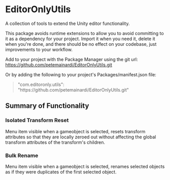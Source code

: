 # EditorOnlyUtils
A collection of tools to extend the Unity editor functionality.

This package avoids runtime extensions to allow you to avoid committing to it as a dependency for your project. Import it when you need it, delete it when you're done, and there should be no effect on your codebase, just improvements to your workflow.


Add to your project with the Package Manager using the git url:
https://github.com/petemainardi/EditorOnlyUtils.git

Or by adding the following to your project's Packages/manifest.json file:
<blockquote>
	<p>"com.editoronly.utils": "https://github.com/petemainardi/EditorOnlyUtils.git"</p>
</blockquote>

## Summary of Functionality

### Isolated Transform Reset
Menu item visible when a gameobject is selected, resets transform attributes so that they are locally zeroed out without affecting the global transform attributes of the transform's children.

### Bulk Rename
Menu item visible when a gameobject is selected, renames selected objects as if they were duplicates of the first selected object.